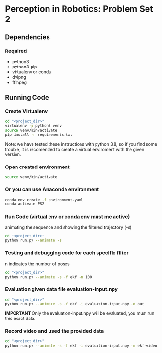# Perception in Robotics: Problem Set 2

## Dependencies

### Required

* python3
* python3-pip
* virtualenv or conda
* dvipng
* ffmpeg


## Running Code

### Create Virtualenv

```bash
cd "<project_dir>"
virtualenv -p python3 venv
source venv/bin/activate
pip install -r requirements.txt
```

Note: we have tested these instructions with python 3.8, so if you find some trouble, it is recomended to create a virtual enviroment with the given version.


### Open created environment
```bash
source venv/bin/activate
```

### Or you can use Anaconda environment
```bash
conda env create -f environment.yaml
conda activate PS2
```


### Run Code (virtual env or conda env must me active)

animating the sequence and showing the filtered trajectory (-s)
```bash
cd "<project_dir>"
python run.py --animate -s
```


### Testing and debugging code for each specific filter
n indicates the number of poses
```bash
cd "<project_dir>"
python run.py --animate -s -f ekf -n 100
```

### Evaluation given data file evaluation-input.npy
```bash
cd "<project_dir>"
python run.py --animate -s -f ekf -i evaluation-input.npy -o out
```

**IMPORTANT** Only the evaluation-input.npy will be evaluated, you must run this exact data.

### Record video and used the provided data
```bash
cd "<project_dir>"
python run.py --animate -s -f ekf -i evaluation-input.npy -m ekf-video.mp4 #or *.avi
```

